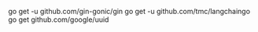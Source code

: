 go get -u github.com/gin-gonic/gin
go get -u github.com/tmc/langchaingo
go get github.com/google/uuid
